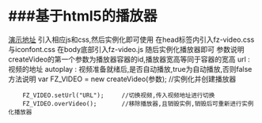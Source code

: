 ###基于html5的播放器
====================
[演示地址](https://fzninja.github.io/#/assembly/fz-video)
引入相应js和css,然后实例化即可使用
在head标签内引入fz-video.css与iconfont.css
		<link rel="stylesheet" href="./fz-video.css">
		<link rel="stylesheet" href="./font/iconfont.css">
在body底部引入fz-video.js
		<script src="./fz-video.js"></script>
随后实例化播放器即可
		<script>
			var FZ_VIDEO = new createVideo(
	 		"testBox",	//容器的id
		 		{
		 			url 		: 'http://171.15.197.89/xdispatch/o8t28neoq.bkt.clouddn.com/test.mp4', 	//视频地址
		 			autoplay	: true			//是否自动播放
		 		}
	 		);
	 	</script>
参数说明
		createVideo的第一个参数为播放器容器的id,播放器宽高等同于容器的宽高
		url			: 视频的地址
		autoplay	: 视频准备就绪后,是否自动播放,true为自动播放,否则false
方法说明
		var FZ_VIDEO = new createVideo(参数);	//实例化并创建播放器

		FZ_VIDEO.setUrl("URL");		//切换视频,传入视频地址进行切换
		FZ_VIDEO.overVideo();		//移除播放器,且销毁实例,销毁后可重新进行实例化播放器